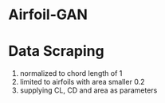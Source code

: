 # Airfoil-GAN









# Data Scraping

1. normalized to chord length of 1
1. limited to airfoils with area smaller 0.2
1. supplying CL, CD and area as parameters
